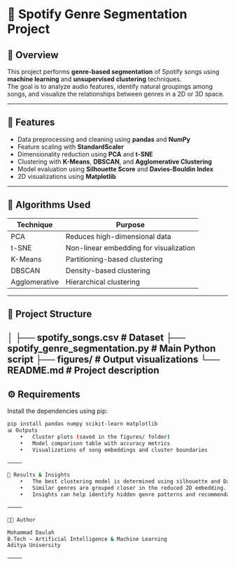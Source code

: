 # 🎵 Spotify Genre Segmentation Project

## 📘 Overview
This project performs **genre-based segmentation** of Spotify songs using **machine learning** and **unsupervised clustering** techniques.  
The goal is to analyze audio features, identify natural groupings among songs, and visualize the relationships between genres in a 2D or 3D space.

---

## 🚀 Features
- Data preprocessing and cleaning using **pandas** and **NumPy**  
- Feature scaling with **StandardScaler**  
- Dimensionality reduction using **PCA** and **t-SNE**  
- Clustering with **K-Means**, **DBSCAN**, and **Agglomerative Clustering**  
- Model evaluation using **Silhouette Score** and **Davies-Bouldin Index**  
- 2D visualizations using **Matplotlib**

---

## 🧠 Algorithms Used
| Technique | Purpose |
|------------|----------|
| PCA | Reduces high-dimensional data |
| t-SNE | Non-linear embedding for visualization |
| K-Means | Partitioning-based clustering |
| DBSCAN | Density-based clustering |
| Agglomerative | Hierarchical clustering |

---

## 📂 Project Structure
│
├── spotify_songs.csv              # Dataset
├── spotify_genre_segmentation.py  # Main Python script
├── figures/                       # Output visualizations
└── README.md                      # Project description
---

## ⚙️ Requirements
Install the dependencies using pip:
```bash
pip install pandas numpy scikit-learn matplotlib
📊 Outputs
	•	Cluster plots (saved in the figures/ folder)
	•	Model comparison table with accuracy metrics
	•	Visualizations of song embeddings and cluster boundaries

⸻

🧩 Results & Insights
	•	The best clustering model is determined using silhouette and Davies-Bouldin scores.
	•	Similar genres are grouped closer in the reduced 2D embedding.
	•	Insights can help identify hidden genre patterns and recommendation trends.

⸻

🧑‍💻 Author

Mohammad Daulah
B.Tech – Artificial Intelligence & Machine Learning
Aditya University

⸻
